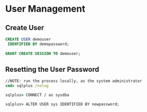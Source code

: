 # User Management

## Create User
```sql
CREATE USER demouser
 IDENTIFIED BY demopassword;
 
GRANT CREATE SESSION TO demouser;
```

## Resetting the User Password
```cmd
//NOTE: run the process locally, as the system administrator
cmd> sqlplus /nolog 

sqlplus> CONNECT / as sysdba

sqlplus> ALTER USER sys IDENTIFIED BY newpassword; 
```
